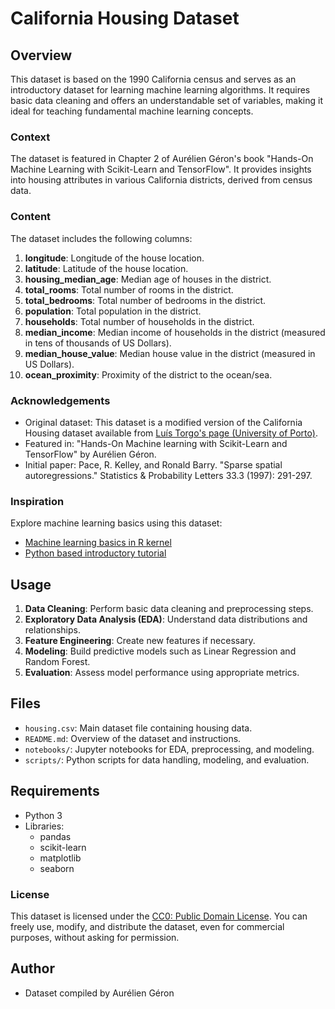 # California Housing Dataset

## Overview
This dataset is based on the 1990 California census and serves as an introductory dataset for learning machine learning algorithms. It requires basic data cleaning and offers an understandable set of variables, making it ideal for teaching fundamental machine learning concepts.

### Context
The dataset is featured in Chapter 2 of Aurélien Géron's book "Hands-On Machine Learning with Scikit-Learn and TensorFlow". It provides insights into housing attributes in various California districts, derived from census data.

### Content
The dataset includes the following columns:

1. **longitude**: Longitude of the house location.
2. **latitude**: Latitude of the house location.
3. **housing_median_age**: Median age of houses in the district.
4. **total_rooms**: Total number of rooms in the district.
5. **total_bedrooms**: Total number of bedrooms in the district.
6. **population**: Total population in the district.
7. **households**: Total number of households in the district.
8. **median_income**: Median income of households in the district (measured in tens of thousands of US Dollars).
9. **median_house_value**: Median house value in the district (measured in US Dollars).
10. **ocean_proximity**: Proximity of the district to the ocean/sea.

### Acknowledgements
- Original dataset: This dataset is a modified version of the California Housing dataset available from [Luís Torgo's page (University of Porto)](https://www.dcc.fc.up.pt/~ltorgo/Regression/cal_housing.html).
- Featured in: "Hands-On Machine learning with Scikit-Learn and TensorFlow" by Aurélien Géron.
- Initial paper: Pace, R. Kelley, and Ronald Barry. "Sparse spatial autoregressions." Statistics & Probability Letters 33.3 (1997): 291-297.

### Inspiration
Explore machine learning basics using this dataset:
- [Machine learning basics in R kernel](https://www.kaggle.com/camnugent/basic-machine-learning-with-r-on-california-housing)
- [Python based introductory tutorial](https://github.com/ageron/handson-ml/tree/master/datasets/housing)

## Usage
1. **Data Cleaning**: Perform basic data cleaning and preprocessing steps.
2. **Exploratory Data Analysis (EDA)**: Understand data distributions and relationships.
3. **Feature Engineering**: Create new features if necessary.
4. **Modeling**: Build predictive models such as Linear Regression and Random Forest.
5. **Evaluation**: Assess model performance using appropriate metrics.

## Files
- `housing.csv`: Main dataset file containing housing data.
- `README.md`: Overview of the dataset and instructions.
- `notebooks/`: Jupyter notebooks for EDA, preprocessing, and modeling.
- `scripts/`: Python scripts for data handling, modeling, and evaluation.

## Requirements
- Python 3
- Libraries:
  - pandas
  - scikit-learn
  - matplotlib
  - seaborn

### License
This dataset is licensed under the [CC0: Public Domain License](https://creativecommons.org/publicdomain/zero/1.0/). You can freely use, modify, and distribute the dataset, even for commercial purposes, without asking for permission.

## Author
- Dataset compiled by Aurélien Géron
